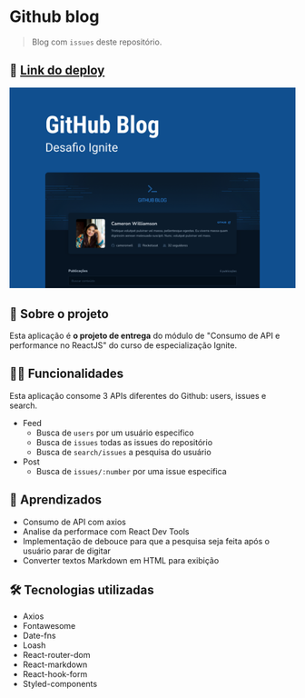 # Github blog

> Blog com `issues` deste repositório.

## 📲 [Link do deploy](https://github-blog-sandy.vercel.app/)

![Capa Github blog](./public/capa.png)

## 📑 Sobre o projeto

Esta aplicação é **o projeto de entrega** do módulo de "Consumo de API e performance no ReactJS" do curso de especialização Ignite.

## ✍🏻 Funcionalidades

Esta aplicação consome 3 APIs diferentes do Github: users, issues e search.

- Feed
  - Busca de `users` por um usuário especifico
  - Busca de `issues` todas as issues do repositório
  - Busca de `search/issues` a pesquisa do usuário
- Post
  - Busca de `issues/:number` por uma issue especifica

## 🧠 Aprendizados

- Consumo de API com axios
- Analise da performace com React Dev Tools
- Implementação de debouce para que a pesquisa seja feita após o usuário parar de digitar
- Converter textos Markdown em HTML para exibição

## 🛠 Tecnologias utilizadas

- Axios
- Fontawesome
- Date-fns
- Loash
- React-router-dom
- React-markdown
- React-hook-form
- Styled-components
